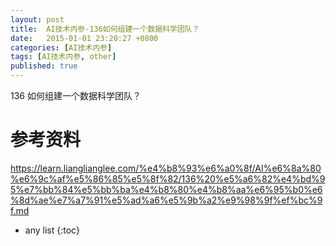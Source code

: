 ```yaml
---
layout: post
title:  AI技术内参-136如何组建一个数据科学团队？
date:   2015-01-01 23:20:27 +0800
categories: [AI技术内参]
tags: [AI技术内参, other]
published: true
---
```




136 如何组建一个数据科学团队？




# 参考资料

https://learn.lianglianglee.com/%e4%b8%93%e6%a0%8f/AI%e6%8a%80%e6%9c%af%e5%86%85%e5%8f%82/136%20%e5%a6%82%e4%bd%95%e7%bb%84%e5%bb%ba%e4%b8%80%e4%b8%aa%e6%95%b0%e6%8d%ae%e7%a7%91%e5%ad%a6%e5%9b%a2%e9%98%9f%ef%bc%9f.md

* any list
{:toc}
